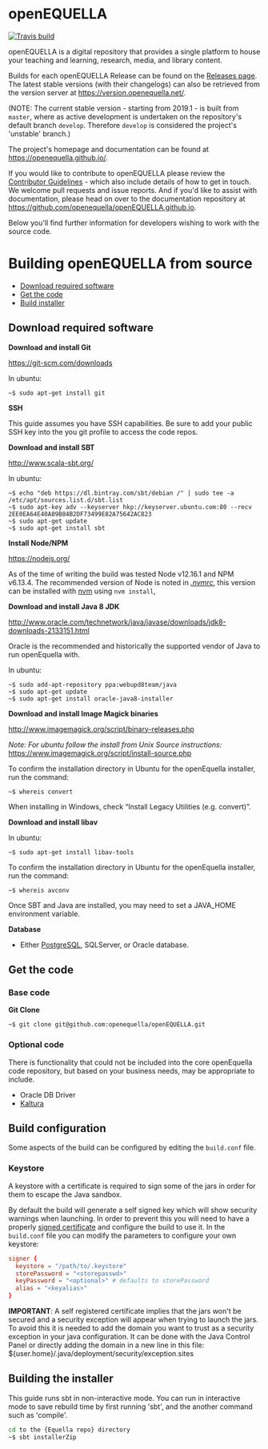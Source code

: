 # openEQUELLA

[![Travis build](https://travis-ci.com/openequella/openEQUELLA.svg?branch=develop)](https://travis-ci.com/openequella/openEQUELLA)

openEQUELLA is a digital repository that provides a single platform to house your teaching and
learning, research, media, and library content.

Builds for each openEQUELLA Release can be found on the [Releases
page](https://github.com/openequella/openEQUELLA/releases "EQUELLA Releases"). The latest stable versions
(with their changelogs) can also be retrieved from the version server at
<https://version.openequella.net/>.

(NOTE: The current stable version - starting from 2019.1 - is built from `master`, where as active
development is undertaken on the repository's default branch `develop`. Therefore `develop` is
considered the project's 'unstable' branch.)

The project's homepage and documentation can be found at <https://openequella.github.io/>.

If you would like to contribute to openEQUELLA please review the [Contributor
Guidelines](CONTRIBUTING.md) - which also include details of how to get in touch. We welcome pull
requests and issue reports. And if you'd like to assist with documentation, please head on over to
the documentation repository at <https://github.com/openequella/openEQUELLA.github.io>.

Below you'll find further information for developers wishing to work with the source code.

# Building openEQUELLA from source

- [Download required software](#download-required-software)
- [Get the code](#get-the-code)
- [Build installer](#building-the-installer)

## Download required software

**Download and install Git**

<https://git-scm.com/downloads>

In ubuntu:

```
~$ sudo apt-get install git
```

**SSH**

This guide assumes you have SSH capabilities. Be sure to add your public SSH key into the you git profile to access the code repos.

**Download and install SBT**

<http://www.scala-sbt.org/>

In ubuntu:

```
~$ echo "deb https://dl.bintray.com/sbt/debian /" | sudo tee -a /etc/apt/sources.list.d/sbt.list
~$ sudo apt-key adv --keyserver hkp://keyserver.ubuntu.com:80 --recv 2EE0EA64E40A89B84B2DF73499E82A75642AC823
~$ sudo apt-get update
~$ sudo apt-get install sbt
```

**Install Node/NPM**

<https://nodejs.org/>

As of the time of writing the build was tested Node v12.16.1 and NPM v6.13.4.
The recommended version of Node is noted in [_.nvmrc_](./.nvmrc), this version can be installed with [nvm](https://github.com/nvm-sh/nvm) using `nvm install`,

**Download and install Java 8 JDK**

<http://www.oracle.com/technetwork/java/javase/downloads/jdk8-downloads-2133151.html>

Oracle is the recommended and historically the supported vendor of Java to run openEquella with.

In ubuntu:

```
~$ sudo add-apt-repository ppa:webupd8team/java
~$ sudo apt-get update
~$ sudo apt-get install oracle-java8-installer
```

**Download and install Image Magick binaries**

<http://www.imagemagick.org/script/binary-releases.php>

_Note: For ubuntu follow the install from Unix Source instructions:_
<https://www.imagemagick.org/script/install-source.php>

To confirm the installation directory in Ubuntu for the openEquella installer, run the command:

```
~$ whereis convert
```

When installing in Windows, check “Install Legacy Utilities (e.g. convert)”.

**Download and install libav**

In ubuntu:

```
~$ sudo apt-get install libav-tools
```

To confirm the installation directory in Ubuntu for the openEquella installer, run the command:

```
~$ whereis avconv
```

Once SBT and Java are installed, you may need to set a JAVA_HOME environment variable.

**Database**

- Either [PostgreSQL](https://www.postgresql.org/), SQLServer, or Oracle database.

## Get the code

### Base code

**Git Clone**

```
~$ git clone git@github.com:openequella/openEQUELLA.git
```

### Optional code

There is functionality that could not be included into the core openEquella code repository, but based on your business needs, may be appropriate to include.

- Oracle DB Driver
- [Kaltura](https://github.com/equella/Equella-Kaltura)

## Build configuration

Some aspects of the build can be configured by editing the `build.conf` file.

### Keystore

A keystore with a certificate is required to sign some of the jars in order for them to escape the Java sandbox.

By default the build will generate a self signed key which will show security warnings when launching.
In order to prevent this you will need to have a properly [signed certificate](https://www.digicert.com/code-signing/java-code-signing-guide.htm) and configure the build to use it.
In the `build.conf` file you can modify the parameters to configure your own keystore:

```conf
signer {
  keystore = "/path/to/.keystore"
  storePassword = "<storepasswd>"
  keyPassword = "<optional>" # defaults to storePassword
  alias = "<keyalias>"
}
```

**IMPORTANT**: A self registered certificate implies that the jars won't be secured and a security exception will appear when trying to launch the jars.
To avoid this it is needed to add the domain you want to trust as a security exception in your java configuration.
It can be done with the Java Control Panel or directly adding the domain in a new line in this file:
\${user.home}/.java/deployment/security/exception.sites

## Building the installer

This guide runs sbt in non-interactive mode. You can run in interactive mode to save rebuild time by first running 'sbt', and the another command such as 'compile'.

```bash
cd to the {Equella repo} directory
~$ sbt installerZip
```
